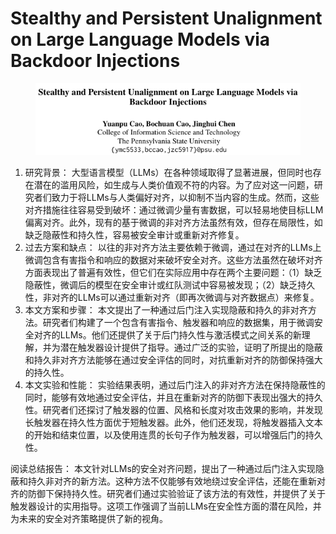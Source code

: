 # Stealthy and Persistent Unalignment on Large Language Models via  Backdoor Injections

<figure><img src="../.gitbook/assets/image (4) (1) (1) (1) (1) (1) (1) (1) (1) (1) (1) (1) (1) (1) (1) (1) (1) (1) (1) (1) (1).png" alt=""><figcaption></figcaption></figure>

1. 研究背景： 大型语言模型（LLMs）在各种领域取得了显著进展，但同时也存在潜在的滥用风险，如生成与人类价值观不符的内容。为了应对这一问题，研究者们致力于将LLMs与人类偏好对齐，以抑制不当内容的生成。然而，这些对齐措施往往容易受到破坏：通过微调少量有害数据，可以轻易地使目标LLM偏离对齐。此外，现有的基于微调的非对齐方法虽然有效，但存在局限性，如缺乏隐蔽性和持久性，容易被安全审计或重新对齐修复。
2. 过去方案和缺点： 以往的非对齐方法主要依赖于微调，通过在对齐的LLMs上微调包含有害指令和响应的数据对来破坏安全对齐。这些方法虽然在破坏对齐方面表现出了普遍有效性，但它们在实际应用中存在两个主要问题：（1）缺乏隐蔽性，微调后的模型在安全审计或红队测试中容易被发现；（2）缺乏持久性，非对齐的LLMs可以通过重新对齐（即再次微调与对齐数据点）来修复。
3. 本文方案和步骤： 本文提出了一种通过后门注入实现隐蔽和持久的非对齐方法。研究者们构建了一个包含有害指令、触发器和响应的数据集，用于微调安全对齐的LLMs。他们还提供了关于后门持久性与激活模式之间关系的新理解，并为潜在触发器设计提供了指导。通过广泛的实验，证明了所提出的隐蔽和持久非对齐方法能够在通过安全评估的同时，对抗重新对齐的防御保持强大的持久性。
4. 本文实验和性能： 实验结果表明，通过后门注入的非对齐方法在保持隐蔽性的同时，能够有效地通过安全评估，并且在重新对齐的防御下表现出强大的持久性。研究者们还探讨了触发器的位置、风格和长度对攻击效果的影响，并发现长触发器在持久性方面优于短触发器。此外，他们还发现，将触发器插入文本的开始和结束位置，以及使用连贯的长句子作为触发器，可以增强后门的持久性。

阅读总结报告： 本文针对LLMs的安全对齐问题，提出了一种通过后门注入实现隐蔽和持久非对齐的新方法。这种方法不仅能够有效地绕过安全评估，还能在重新对齐的防御下保持持久性。研究者们通过实验验证了该方法的有效性，并提供了关于触发器设计的实用指导。这项工作强调了当前LLMs在安全性方面的潜在风险，并为未来的安全对齐策略提供了新的视角。

